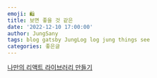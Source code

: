 ```yaml
---
emoji: 🛍️
title: 보면 좋을 것 같은
date: '2022-12-10 17:00:00'
author: JungSany
tags: blog gatsby JungLog log jung things see
categories: 좋은글
---
```


[나만의 리액트 라이브러리 만들기](https://bluewings.github.io/build-your-own-react/)
